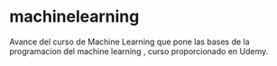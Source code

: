 # machinelearning
Avance del curso de Machine Learning que pone las bases de la programacion del machine learning , curso proporcionado en Udemy.
